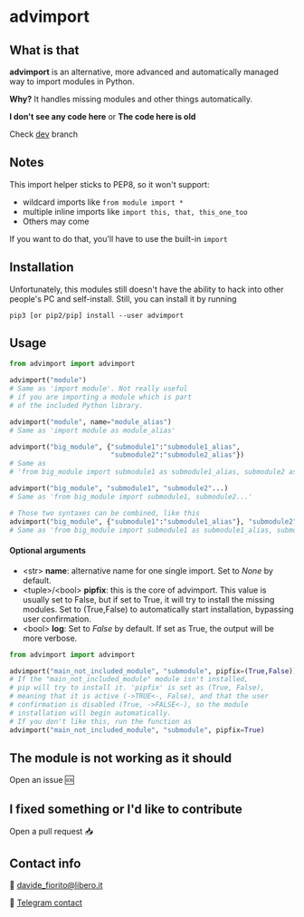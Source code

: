 # advimport

## What is that

**advimport** is an alternative, more advanced and
automatically managed way to import modules in Python.

**Why?**
It handles missing modules and other things automatically.

**I don't see any code here**
or
**The code here is old**

Check [dev](https://github.com/davix3f/advimport/tree/dev "/tree/dev") branch

## Notes
This import helper sticks to PEP8, so it won't support:
* wildcard imports like `from module import *`
* multiple inline imports like `import this, that, this_one_too`
* Others may come

If you want to do that, you'll have to use the built-in `import`

## Installation
Unfortunately, this modules still doesn't have the ability
to hack into other people's PC and self-install.
Still, you can install it by running

`pip3 [or pip2/pip] install --user advimport`

## Usage
```python
from advimport import advimport

advimport("module")
# Same as 'import module'. Not really useful
# if you are importing a module which is part
# of the included Python library.

advimport("module", name="module_alias")
# Same as 'import module as module_alias'

advimport("big_module", {"submodule1":"submodule1_alias",
                         "submodule2":"submodule2_alias"})
# Same as
# 'from big_module import submodule1 as submodule1_alias, submodule2 as submodule2_alias'

advimport("big_module", "submodule1", "submodule2"...)
# Same as 'from big_module import submodule1, submodule2...'

# Those two syntaxes can be combined, like this
advimport("big_module", {"submodule1":"submodule1_alias"}, "submodule2")
# Same as 'from big_module import submodule1 as submodule1_alias, submodule2'
```

#### Optional arguments
* \<str\> **name**: alternative name for one single import. Set to *None* by default.
* \<tuple\>/\<bool\> **pipfix**: this is the core of advimport. This value is usually set to False, but if set to True, it will try to install the missing modules. Set to (True,False) to automatically start installation, bypassing user confirmation.
* \<bool\> **log**: Set to *False* by default. If set as
True, the output will be more verbose.

```python
from advimport import advimport

advimport("main_not_included_module", "submodule", pipfix=(True,False))
# If the "main_not_included_module" module isn't installed,
# pip will try to install it. 'pipfix' is set as (True, False),
# meaning that it is active (->TRUE<-, False), and that the user
# confirmation is disabled (True, ->FALSE<-), so the module
# installation will begin automatically.
# If you don't like this, run the function as
advimport("main_not_included_module", "submodule", pipfix=True)
```

## The module is not working as it should
Open an issue 🆘

## I fixed something or I'd like to contribute
Open a pull request 📥

## Contact info
📧 [davide_fiorito@libero.it](mailto:davide_fiorito@libero.it)

📲 [Telegram contact]("t.me/@pecciolino")
